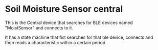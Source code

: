 # Soil Moisture Sensor central


This is the Central device that searches for BLE devices named "MoistSensor" and connects to it.

It has a state machine that fist searches for that ble device, connects and then reads a characteristic within a certain period.
